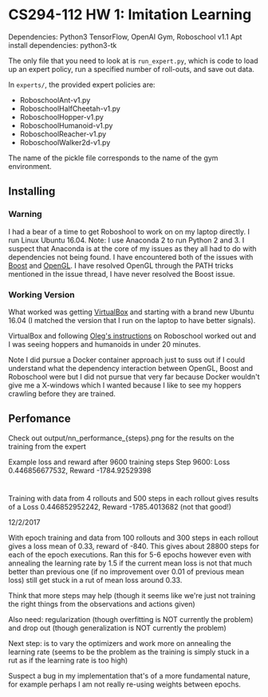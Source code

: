 # CS294-112 HW 1: Imitation Learning

Dependencies: Python3 TensorFlow, OpenAI Gym, Roboschool v1.1
Apt install dependencies: python3-tk

The only file that you need to look at is `run_expert.py`, which is code to load up an expert policy, run a specified number of roll-outs, and save out data.

In `experts/`, the provided expert policies are:
* RoboschoolAnt-v1.py
* RoboschoolHalfCheetah-v1.py
* RoboschoolHopper-v1.py
* RoboschoolHumanoid-v1.py
* RoboschoolReacher-v1.py
* RoboschoolWalker2d-v1.py

The name of the pickle file corresponds to the name of the gym environment.

## Installing
### Warning
I had a bear of a time to get Roboshool to work on on my laptop directly. I run Linux Ubuntu 16.04. Note: I use Anaconda 2 to run Python 2 and 3. I suspect that Anaconda is at the core of my issues as they all had to do with dependencies not being found. I have encountered both of the issues with [Boost](https://github.com/openai/roboschool/issues/23) and [OpenGL](https://github.com/openai/roboschool/issues/15). I have resolved OpenGL through the PATH tricks mentioned in the issue thread, I have never resolved the Boost issue.

### Working Version
What worked was getting [VirtualBox](https://www.virtualbox.org/) and starting with a brand new Ubuntu 16.04 (I matched the version that I run on the laptop to have better signals).

VirtualBox and following [Oleg's instructions](https://github.com/openai/roboschool) on Roboschool worked out and I was seeing hoppers and humanoids in under 20 minutes.

Note I did pursue a Docker container approach just to suss out if I could understand what the dependency interaction between OpenGL, Boost and Roboschool were but I did not pursue that very far because Docker wouldn't give me a X-windows which I wanted because I like to see my hoppers crawling before they are trained.

## Perfomance
Check out output/nn_performance_{steps}.png for the results on the training from
the expert

Example loss and reward after 9600 training steps
Step 9600: Loss 0.446856677532, Reward -1784.92529398
#

Training with data from 4 rollouts and 500 steps in each rollout gives results of
a Loss 0.446852952242, Reward -1785.4013682 (not that good!)

12/2/2017

With epoch training and data from 100 rollouts and 300 steps in each rollout
gives a loss mean of 0.33, reward of -840.
This gives about 28800 steps for each of the epoch executions. Ran this for 5-6
epochs however even with annealing the learning rate by 1.5 if the current
mean loss is not that much better than previous one (if no improvement over 0.01 of previous mean loss)
still get stuck in a rut of mean loss around 0.33.

Think that more steps may help (though it seems like we're just not training
the right things from the observations and actions given)

Also need: regularization (though overfitting is NOT currently the problem)
and drop out (though generalization is NOT currently the problem)

Next step: is to vary the optimizers and work more on annealing the learning
rate (seems to be the problem as the training is simply stuck in a rut as if the learning rate is too high)

Suspect a bug in my implementation that's of a more fundamental nature, for example
perhaps I am not really re-using weights between epochs.
